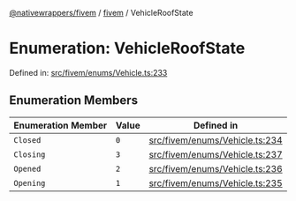 [@nativewrappers/fivem](../../README.md) / [fivem](../README.md) / VehicleRoofState

# Enumeration: VehicleRoofState

Defined in: [src/fivem/enums/Vehicle.ts:233](https://github.com/nativewrappers/nativewrappers/blob/fae5ced8514b2702c9e091cb4666009f585dc560/src/fivem/enums/Vehicle.ts#L233)

## Enumeration Members

| Enumeration Member | Value | Defined in |
| ------ | ------ | ------ |
| <a id="closed"></a> `Closed` | `0` | [src/fivem/enums/Vehicle.ts:234](https://github.com/nativewrappers/nativewrappers/blob/fae5ced8514b2702c9e091cb4666009f585dc560/src/fivem/enums/Vehicle.ts#L234) |
| <a id="closing"></a> `Closing` | `3` | [src/fivem/enums/Vehicle.ts:237](https://github.com/nativewrappers/nativewrappers/blob/fae5ced8514b2702c9e091cb4666009f585dc560/src/fivem/enums/Vehicle.ts#L237) |
| <a id="opened"></a> `Opened` | `2` | [src/fivem/enums/Vehicle.ts:236](https://github.com/nativewrappers/nativewrappers/blob/fae5ced8514b2702c9e091cb4666009f585dc560/src/fivem/enums/Vehicle.ts#L236) |
| <a id="opening"></a> `Opening` | `1` | [src/fivem/enums/Vehicle.ts:235](https://github.com/nativewrappers/nativewrappers/blob/fae5ced8514b2702c9e091cb4666009f585dc560/src/fivem/enums/Vehicle.ts#L235) |
